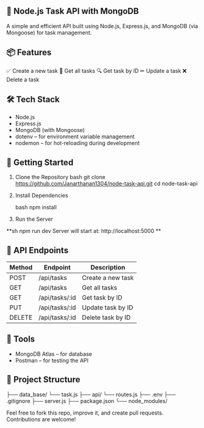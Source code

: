 ## 🧩 Node.js Task API with MongoDB

A simple and efficient API built using Node.js, Express.js, and MongoDB (via Mongoose) for task management.

## 📦 Features

✅ Create a new task
📄 Get all tasks
🔍 Get task by ID
✏ Update a task
❌ Delete a task

## 🛠 Tech Stack

* Node.js
* Express.js
* MongoDB (with Mongoose)
* dotenv – for environment variable management
* nodemon – for hot-reloading during development

## 🚀 Getting Started

1. Clone the Repository
    bash
    git clone https://github.com/Janarthanan1304/node-task-api.git
    cd node-task-api

2. Install Dependencies

    bash
    npm install

3. Run the Server

**sh
npm run dev
Server will start at: http://localhost:5000
**

## 📮 API Endpoints

| Method | Endpoint | Description |
| --- | --- | --- |
| POST | /api/tasks | Create a new task |
| GET | /api/tasks | Get all tasks |
| GET | /api/tasks/:id | Get task by ID |
| PUT | /api/tasks/:id | Update task by ID |
| DELETE | /api/tasks/:id | Delete task by ID |

## 🔗 Tools

- MongoDB Atlas – for database
- Postman – for testing the API

## 📁 Project Structure

├── data_base/
    └── task.js
├── api/
    └── routes.js
├── .env
├── .gitignore
├── server.js
├── package.json
└── node_modules/

Feel free to fork this repo, improve it, and create pull requests. Contributions are welcome!
